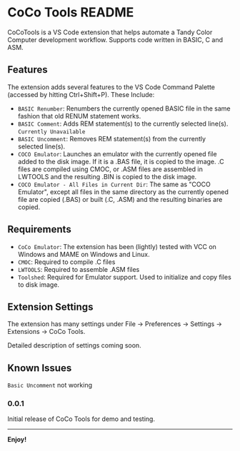 # CoCo Tools README

CoCoTools is a VS Code extension that helps automate a Tandy Color Computer development workflow. Supports code written in BASIC, C and ASM.

## Features

The extension adds several features to the VS Code Command Palette (accessed by hitting Ctrl+Shift+P). These Include:

* `BASIC Renumber`: Renumbers the currently opened BASIC file in the same fashion that old RENUM statement works.
* `BASIC Comment`: Adds REM statement(s) to the currently selected line(s).  `Currently Unavailable`
* `BASIC Uncomment`: Removes REM statement(s) from the currently selected line(s).
* `COCO Emulator`: Launches an emulator with the currently opened file added to the disk image. If it is a .BAS file, it is copied to the image. .C files are compiled using CMOC, or .ASM files are assembled in LWTOOLS and the resulting .BIN is copied to the disk image.
* `COCO Emulator - All Files in Current Dir`: The same as "COCO Emulator", except all files in the same directory as the currently opened file are copied (.BAS) or built (.C, .ASM) and the resulting binaries are copied.

## Requirements

* `CoCo Emulator`: The extension has been (lightly) tested with VCC on Windows and MAME on Windows and Linux.
* `CMOC`: Required to compile .C files
* `LWTOOLS`: Required to assemble .ASM files
* `Toolshed`: Required for Emulator support. Used to initialize and copy files to disk image.

## Extension Settings

The extension has many settings under File -> Preferences -> Settings -> Extensions -> CoCo Tools.

Detailed description of settings coming soon.

## Known Issues

`Basic Uncomment` not working

### 0.0.1

Initial release of CoCo Tools for demo and testing.

-----------------------------------------------------------------------------------------------------------

**Enjoy!**
